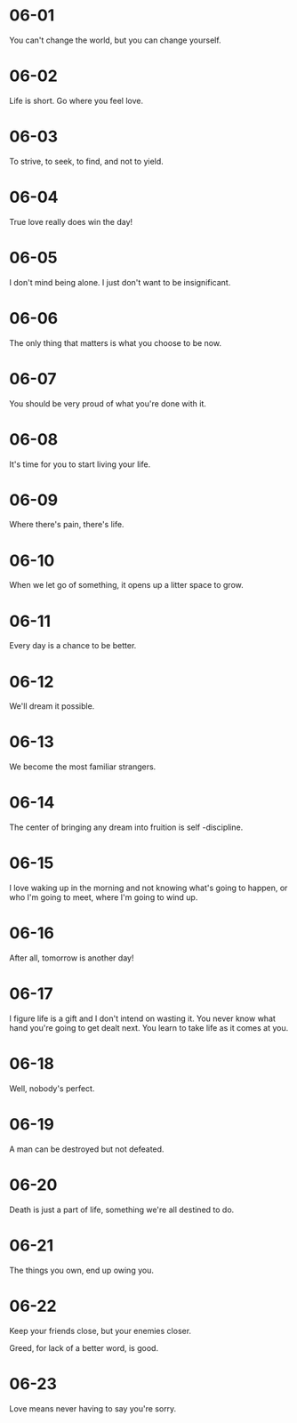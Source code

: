 # 06-01

You can't change the world, but you can change yourself.

# 06-02

Life is short. Go where you feel love.

# 06-03

To strive, to seek, to find, and not to yield.

# 06-04

True love really does win the day!

# 06-05

I don't mind being alone. I just don't want to be insignificant.

# 06-06

The only thing that matters is what you choose to be now.

# 06-07

You should be very proud of what you're done with it.

# 06-08

It's time for you to start living your life.

# 06-09

Where there's pain, there's life.

# 06-10

When we let go of something, it opens up a litter space to grow.

# 06-11

Every day is a chance to be better.

# 06-12

We'll dream it possible.

# 06-13

We become the most familiar strangers.

# 06-14

The center of bringing any dream into fruition is self -discipline.

# 06-15

I love waking up in the morning and not knowing what's going to happen, or who I'm going to meet,  where I'm going to wind up.

# 06-16

After all, tomorrow is another day!

# 06-17

I figure life is a gift and I don't intend on wasting it. You never know what hand you're going to get dealt next. You learn to take life as it comes at you.

# 06-18

Well, nobody's perfect.

# 06-19

A man can be destroyed but not defeated.

# 06-20

Death is just a part of life, something we're all destined to do.

# 06-21

The things you own, end up owing you.

# 06-22

Keep your friends close, but your enemies closer.

Greed, for lack of a better word, is good.

# 06-23

Love means never having to say you're sorry.